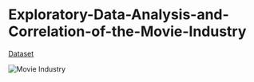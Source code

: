 # Exploratory-Data-Analysis-and-Correlation-of-the-Movie-Industry

[Dataset](https://www.kaggle.com/datasets/danielgrijalvas/movies)

![Movie Industry]([URL_de_votre_image](https://github.com/chaabaniAbderahmane/Exploratory-Data-Analysis-and-Correlation-of-the-Movie-Industry/blob/main/dataset-cover.jpg))
